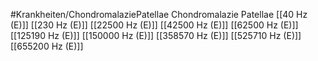#Krankheiten/ChondromalaziePatellae
Chondromalazie Patellae
[[40 Hz (E)]]
[[230 Hz (E)]]
[[22500 Hz (E)]]
[[42500 Hz (E)]]
[[62500 Hz (E)]]
[[125190 Hz (E)]]
[[150000 Hz (E)]]
[[358570 Hz (E)]]
[[525710 Hz (E)]]
[[655200 Hz (E)]]